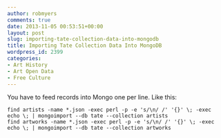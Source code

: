 ```yaml
---
author: robmyers
comments: true
date: 2013-11-05 00:53:51+00:00
layout: post
slug: importing-tate-collection-data-into-mongodb
title: Importing Tate Collection Data Into MongoDB
wordpress_id: 2399
categories:
- Art History
- Art Open Data
- Free Culture
---
```


You have to feed records into Mongo one per line. Like this:

    
    
    find artists -name *.json -exec perl -p -e 's/\n/ /' '{}' \; -exec echo \; | mongoimport --db tate --collection artists
    find artworks -name *.json -exec perl -p -e 's/\n/ /' '{}' \; -exec echo \; | mongoimport --db tate --collection artworks
    
